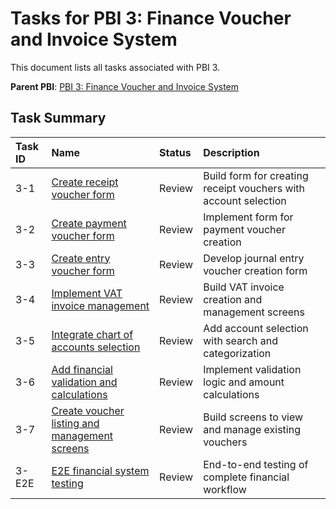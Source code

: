 # Tasks for PBI 3: Finance Voucher and Invoice System

This document lists all tasks associated with PBI 3.

**Parent PBI**: [PBI 3: Finance Voucher and Invoice System](mdc:prd.md)

## Task Summary

| Task ID | Name | Status | Description |
| :------ | :--- | :----- | :---------- |
| 3-1 | [Create receipt voucher form](mdc:3-1.md) | Review | Build form for creating receipt vouchers with account selection |
| 3-2 | [Create payment voucher form](mdc:3-2.md) | Review | Implement form for payment voucher creation |
| 3-3 | [Create entry voucher form](mdc:3-3.md) | Review | Develop journal entry voucher creation form |
| 3-4 | [Implement VAT invoice management](mdc:3-4.md) | Review | Build VAT invoice creation and management screens |
| 3-5 | [Integrate chart of accounts selection](mdc:3-5.md) | Review | Add account selection with search and categorization |
| 3-6 | [Add financial validation and calculations](mdc:3-6.md) | Review | Implement validation logic and amount calculations |
| 3-7 | [Create voucher listing and management screens](mdc:3-7.md) | Review | Build screens to view and manage existing vouchers |
| 3-E2E | [E2E financial system testing](mdc:3-E2E.md) | Review | End-to-end testing of complete financial workflow | 